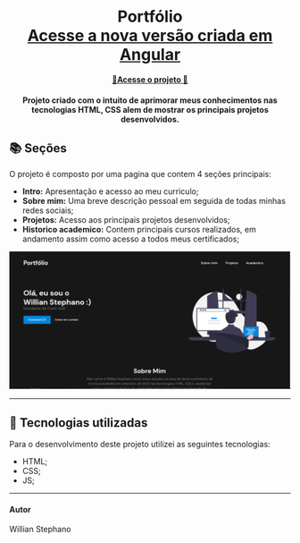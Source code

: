 <h1 align="center">
  <br>Portfólio
  <br>
   <a href="https://github.com/WillianStephano/PortfolioV2">
    <b>Acesse a nova versão criada em Angular</b>
  </a>
</h1>

<p align="center">
  <a href="https://willianstephano.github.io/Portfolio/">
    <b>🚀Acesse o projeto 🚀</b>
  </a>

  <p align="center">
 
  

<h4 align="center">
  Projeto criado com o intuito de aprimorar meus conhecimentos nas tecnologias HTML, CSS alem de mostrar os principais projetos desenvolvidos.
</h4>

## 📚 Seções
O projeto é composto por uma pagina que contem 4 seções principais:

- **Intro:** Apresentação e acesso ao meu curriculo;
- **Sobre mim:** Uma breve descrição pessoal em seguida de todas minhas redes sociais;
- **Projetos:** Acesso aos principais projetos desenvolvidos;
- **Historico academico:** Contem principais cursos realizados, em andamento assim como acesso a todos meus certificados;


<img src="Conteudo/previa-img.PNG" alt="Imagem de pré-visualização da pagina">

---

## 💼 Tecnologias utilizadas
Para o desenvolvimento deste projeto utilizei as seguintes tecnologias:

- HTML;
- CSS;
- JS;
---

#### Autor
Willian Stephano
